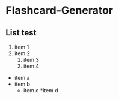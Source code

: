 # Flashcard-Generator

## List test
1. item 1
1. item 2
    1. item 3
    1. item 4

* item a
* item b
    * item c
    *item d
    